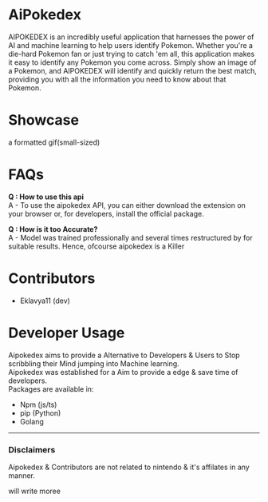 <logo goes here>
<discord logo with invite here>

<!--
TAGS SECTION FOR SEO
-->

# AiPokedex
AIPOKEDEX is an incredibly useful application that harnesses the power of AI and machine learning to help users identify Pokemon. 
Whether you're a die-hard Pokemon fan or just trying to catch 'em all, this application makes it easy to identify any Pokemon you come across. 
Simply show an image of a Pokemon, and AIPOKEDEX will identify and quickly return the best match, providing you with all the information you need to know about that Pokemon.

# Showcase
a formatted gif(small-sized)

# FAQs
**Q : How to use this api** </br>
A - To use the aipokedex API, you can either download the extension on your browser or, for developers, install the official package.

**Q : How is it too Accurate?** </br>
A - Model was trained professionally and several times restructured by for suitable results. Hence, ofcourse aipokedex is a Killer 
</br>

# Contributors
- Eklavya11 (dev)

# Developer Usage
Aipokedex aims to provide a Alternative to Developers & Users to Stop scribbling their Mind jumping into Machine learning. </br>
Aipokedex was established for a Aim to provide a edge & save time of developers. </br>
Packages are available in:
- Npm (js/ts)
- pip (Python)
- Golang

-----------
### Disclaimers
Aipokedex & Contributors are not related to nintendo & it's affilates in any manner.

will write moree
